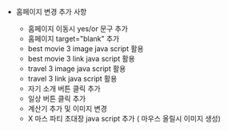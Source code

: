 - 홈페이지 변경 추가 사항

  - 홈페이지 이동시 yes/or 문구 추가
  - 홈페이지 target="blank" 추가
  - best movie 3 image java script 활용
  - best movie 3 link java script 활용
  - travel 3 image java script 활용
  - travel 3 link java script 활용
  - 자기 소개 버튼 클릭 추가
  - 일상 버튼 클릭 추가
  - 계산기 추가 및 이미지 변경
  - X 마스 파티 초대장 java script 추가 ( 마우스 올릴시 이미지 생성)
  
